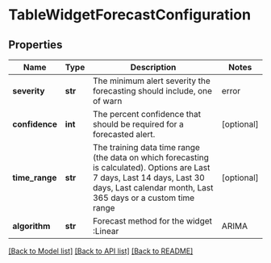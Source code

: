# TableWidgetForecastConfiguration

## Properties
Name | Type | Description | Notes
------------ | ------------- | ------------- | -------------
**severity** | **str** |  The minimum alert severity the forecasting should include, one of warn | error | critical | [optional] 
**confidence** | **int** | The percent confidence that should be required for a forecasted alert. | [optional] 
**time_range** | **str** | The training data time range (the data on which forecasting is calculated). Options are Last 7 days, Last 14 days, Last 30 days, Last calendar month, Last 365 days or a custom time range | [optional] 
**algorithm** | **str** | Forecast method for the widget :Linear | ARIMA | [optional] 

[[Back to Model list]](../README.md#documentation-for-models) [[Back to API list]](../README.md#documentation-for-api-endpoints) [[Back to README]](../README.md)

